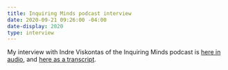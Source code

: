 ```yaml
---
title: Inquiring Minds podcast interview
date: 2020-09-21 09:26:00 -04:00
date-display: 2020
type: interview
---
```


My interview with Indre Viskontas of the Inquiring Minds podcast is [here in audio](https://omny.fm/shows/inquiring-minds/the-ways-in-which-our-bodies-don-t-match-how-the-w), and [here as a transcript](https://docs.google.com/document/d/1ykEv8JJNtZbNDI9Aa6pF4uXG89dW5jyfLOAorHPWJUo/edit).